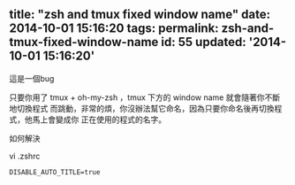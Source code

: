 title: "zsh and tmux fixed window name"
date: 2014-10-01 15:16:20
tags:
permalink: zsh-and-tmux-fixed-window-name
id: 55
updated: '2014-10-01 15:16:20'
---



這是一個bug

只要你用了 tmux + oh-my-zsh ，tmux 下方的 window name 就會隨著你不斷地切換程式
而跳動，非常的煩，你沒辦法幫它命名，因為只要你命名後再切換程式，他馬上會變成你
正在使用的程式的名字。

如何解決

vi .zshrc

```DISABLE_AUTO_TITLE=true```
